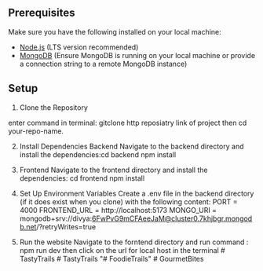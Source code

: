 ## Prerequisites

Make sure you have the following installed on your local machine:

- [Node.js](https://nodejs.org/) (LTS version recommended)
- [MongoDB](https://www.mongodb.com/) (Ensure MongoDB is running on your local machine or provide a connection string to a remote MongoDB instance)

## Setup

1. Clone the Repository

enter command in terminal: gitclone http reposiatry link of project
then cd your-repo-name.

2. Install Dependencies
   Backend
   Navigate to the backend directory and install the dependencies:cd backend
   npm install

3. Frontend
   Navigate to the frontend directory and install the dependencies: cd frontend
   npm install
4. Set Up Environment Variables
   Create a .env file in the backend directory (if it does exist when you clone) with the following content:
   PORT = 4000
   FRONTEND_URL = http://localhost:5173
   MONGO_URI = mongodb+srv://divya:6FwPvG9mCFAeeJaM@cluster0.7khjbgr.mongodb.net/?retryWrites=true

5. Run the website
   Navigate to the forntend directory and run command : npm run dev
   then click on the url for local host in the terminal
#   T a s t y T r a i l s  
 #   T a s t y T r a i l s  
 "# FoodieTrails" 
#   G o u r m e t B i t e s  
 